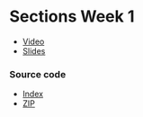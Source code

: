 # Sections Week 1

* [Video](http://cs50.tv/2011/fall/sections/3/section3.mp4)
* [Slides](http://cdn.cs50.net/2011/fall/sections/3/section3.pdf)

### Source code

* [Index](http://cdn.cs50.net/2011/fall/sections/3/section3/)
* [ZIP](http://cdn.cs50.net/2011/fall/sections/3/section3.zip)

